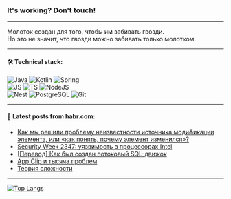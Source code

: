 ### It's working? Don't touch!

---
Молоток создан для того, чтобы им забивать гвозди. <br>
Но это не значит, что гвозди можно забивать только молотком.

---

#### 🛠️ Technical stack:

![Java](https://img.shields.io/badge/Java-informational?logo=Oracle&style=flat&logoColor=white&color=FF4500)
![Kotlin](https://img.shields.io/badge/Kotlin-informational?logo=Kotlin&style=flat&logoColor=white&color=774D97)
![Spring](https://img.shields.io/badge/SpringBoot-informational?logo=SpringBoot&style=flat&logoColor=white&color=6DB33F) <br>
![JS](https://img.shields.io/badge/JS-informational?logo=javaScript&style=flat&logoColor=black&color=F7Df1E)
![TS](https://img.shields.io/badge/TypeScript-informational?logo=typeScript&style=flat&logoColor=black&color=0667A8)
![NodeJS](https://img.shields.io/badge/NodeJS-informational?logo=node.js&style=flat&logoColor=white&color=70A760) <br>
![Nest](https://img.shields.io/badge/NestJS-informational?logo=NestJS&style=flat&logoColor=white&color=E0234E)
![PostgreSQL](https://img.shields.io/badge/PostgreSQL-informational?logo=PostgreSQL&style=flat&logoColor=white&color=DAA520)
![Git](https://img.shields.io/badge/Git-informational?logo=git&style=flat&logoColor=white&color=778899)

___

#### 💬 Latest posts from habr.com:

<!-- BLOG-POST-LIST:START -->
- [Как мы решили проблему неизвестности источника модификации элемента, или «как понять, почему элемент изменился»?](https://habr.com/ru/companies/domrf/articles/775170/?utm_source=habrahabr&utm_medium=rss&utm_campaign=775170)
- [Security Week 2347: уязвимость в процессорах Intel](https://habr.com/ru/companies/kaspersky/articles/775148/?utm_source=habrahabr&utm_medium=rss&utm_campaign=775148)
- [[Перевод] Как был создан потоковый SQL-движок](https://habr.com/ru/articles/775156/?utm_source=habrahabr&utm_medium=rss&utm_campaign=775156)
- [App Clip и тысяча проблем](https://habr.com/ru/companies/dododev/articles/775128/?utm_source=habrahabr&utm_medium=rss&utm_campaign=775128)
- [Теория сложности](https://habr.com/ru/companies/otus/articles/774932/?utm_source=habrahabr&utm_medium=rss&utm_campaign=774932)
<!-- BLOG-POST-LIST:END -->

---
[![Top Langs](https://github-readme-stats-git-master-advtsetting-gmailcom.vercel.app/api/top-langs/?username=zloylis&langs_count=10&hide_title=false&title_color=e6edf3&size_weight=0.5&count_weight=0.5&layout=compact&hide_border=true&theme=dracula)](https://github.com/zloylis)

<!-- ![GitHub stats](https://github-readme-stats-git-master-advtsetting-gmailcom.vercel.app/api?username=zloylis&show_icons=true&hide_border=true&theme=dracula&hide_title=true&include_all_commits=true&count_private=true&hide=contribs&hide_rank=true) -->
